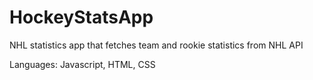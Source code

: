 # HockeyStatsApp

NHL statistics app that fetches team and rookie statistics from NHL API

Languages: Javascript, HTML, CSS
